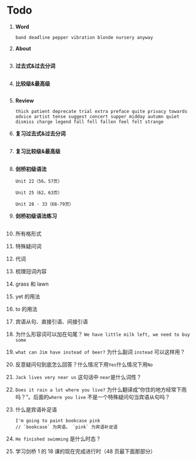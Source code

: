 # Todo

1. **Word**

   ```
   band deadline pepper vibration blonde nursery anyway
   ```

2. **About**

   ```

   ```

3. **过去式&过去分词**

   ```

   ```

4. **比较级&最高级**

   ```

   ```

5. **Review**

   ```
   thick patient deprecate trial extra preface quite privacy towards advice artist tense suggest concert supper midday autumn quiet dismiss charge legend fall fell fallen feel felt strange

   ```

6. **复习过去式&过去分词**

   ```

   ```

7. **复习比较级&最高级**

   ```

   ```

8. **剑桥初级语法**

   ```
   Unit 22（56，57页）

   Unit 25（62，63页）

   Unit 28 - 33（68-79页）
   ```

9. **剑桥初级语法练习**

   ```

   ```

10. 所有格形式

11. 特殊疑问词

12. 代词

13. 梳理冠词内容

14. grass 和 lawn

15. yet 的用法

16. to 的用法

17. 宾语从句、直接引语、间接引语

18. 为什么形容词可以加在句尾？ `We have little milk left, we need to buy some`

19. `what can Jim have instead of beer?` 为什么副词 `instead` 可以这样用？

20. 反意疑问句到底怎么回答？什么情况下用`Yes`什么情况下用`No`

21. `Jack lives very near us` 这句话中 `near`是什么词性？

22. `Does it rain a lot where you live?` 为什么翻译成“你住的地方经常下雨吗？”。后面的`where you live` 不是一个特殊疑问句当宾语从句吗？

23. 什么是宾语补足语

    ```
    I'm going to paint bookcase pink
    // `bookcase` 为宾语。 `pink` 为宾语补足语
    ```

24. `He finished swimming` 是什么时态？

25. 学习剑桥 1 的 18 课的现在完成进行时（48 页最下面那部分）
